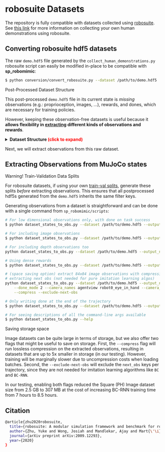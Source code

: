 # robosuite Datasets

The repository is fully compatible with datasets collected using [robosuite](https://robosuite.ai/). See [this link](https://robosuite.ai/docs/algorithms/demonstrations.html) for more information on collecting your own human demonstrations using robosuite. 

## Converting robosuite hdf5 datasets

The raw `demo.hdf5` file generated by the `collect_human_demonstrations.py` robosuite script can easily be modified in-place to be compatible with **sp_robomimic**:

```sh
$ python conversion/convert_robosuite.py --dataset /path/to/demo.hdf5
```

<div class="admonition info">
<p class="admonition-title">Post-Processed Dataset Structure</p>

This post-processed `demo.hdf5` file in its current state is _missing_ observations (e.g.: proprioception, images, ...), rewards, and dones, which are necessary for training policies.

However, keeping these observation-free datasets is useful because it **allows flexibility in [extracting](robosuite.md#extracting-observations-from-mujoco-states) different kinds of observations and rewards**.

<details>
  <summary><b>Dataset Structure <span style="color:red;">(click to expand)</span></b></summary>
<p>

- `data` (group)

  - `total` (attribute) - number of state-action samples in the dataset

  - `env_args` (attribute) - a json string that contains metadata on the environment and relevant arguments used for collecting data

  - `demo_0` (group) - group for the first demonstration (every demonstration has a group)

    - `num_samples` (attribute) - the number of state-action samples in this trajectory
    - `model_file` (attribute) - the xml string corresponding to the MJCF MuJoCo model
    - `states` (dataset) - flattened raw MuJoCo states, ordered by time
    - `actions` (dataset) - environment actions, ordered by time

  - `demo_1` (group) - group for the second demonstration

    ...
</p>
</details>

</div>


Next, we will extract observations from this raw dataset.


## Extracting Observations from MuJoCo states

<div class="admonition warning">
<p class="admonition-title">Warning! Train-Validation Data Splits</p>

For robosuite datasets, if using your own [train-val splits](overview.md#filter-keys), generate these splits _before_ extracting observations. This ensures that all postprocessed hdf5s generated from the `demo.hdf5` inherits the same filter keys.

</div>

Generating observations from a dataset is straightforward and can be done with a single command from `sp_robomimic/scripts`:

```sh
# For low dimensional observations only, with done on task success
$ python dataset_states_to_obs.py --dataset /path/to/demo.hdf5 --output_name low_dim.hdf5 --done_mode 2

# For including image observations
$ python dataset_states_to_obs.py --dataset /path/to/demo.hdf5 --output_name image.hdf5 --done_mode 2 --camera_names agentview robot0_eye_in_hand --camera_height 84 --camera_width 84

# For including depth observations too
python dataset_states_to_obs.py --dataset /path/to/demo.hdf5 --output_name depth.hdf5 --done_mode 2 --camera_names agentview robot0_eye_in_hand --camera_height 84 --camera_width 84 --depth

# Using dense rewards
$ python dataset_states_to_obs.py --dataset /path/to/demo.hdf5 --output_name image_dense.hdf5 --done_mode 2 --dense --camera_names agentview robot0_eye_in_hand --camera_height 84 --camera_width 84

# (space saving option) extract 84x84 image observations with compression and without 
# extracting next obs (not needed for pure imitation learning algos)
python dataset_states_to_obs.py --dataset /path/to/demo.hdf5 --output_name image.hdf5 \
    --done_mode 2 --camera_names agentview robot0_eye_in_hand --camera_height 84 --camera_width 84 \
    --compress --exclude-next-obs

# Only writing done at the end of the trajectory
$ python dataset_states_to_obs.py --dataset /path/to/demo.hdf5 --output_name image_done_1.hdf5 --done_mode 1 --camera_names agentview robot0_eye_in_hand --camera_height 84 --camera_width 84

# For seeing descriptions of all the command-line args available
$ python dataset_states_to_obs.py --help
```

<div class="admonition tip">
<p class="admonition-title">Saving storage space</p>

Image datasets can be quite large in terms of storage, but we also offer two flags that might be useful to save on storage. First, the `--compress` flag will run lossless compression on the extracted observations, resulting in datasets that are up to 5x smaller in storage (in our testing). However, training will be marginally slower due to uncompression costs when loading batches. Second, the `--exclude-next-obs` will exclude the `next_obs` keys per trajectory, since they are not needed for imitation learning algorithms like `BC` and `BC-RNN`.

In our testing, enabling both flags reduced the Square (PH) Image dataset size from 2.5 GB to 307 MB at the cost of increasing BC-RNN training time from 7 hours to 8.5 hours.
</div>

## Citation
```sh
@article{zhu2020robosuite,
  title={robosuite: A modular simulation framework and benchmark for robot learning},
  author={Zhu, Yuke and Wong, Josiah and Mandlekar, Ajay and Mart{\'\i}n-Mart{\'\i}n, Roberto and Joshi, Abhishek and Nasiriany, Soroush and Zhu, Yifeng},
  journal={arXiv preprint arXiv:2009.12293},
  year={2020}
}
```